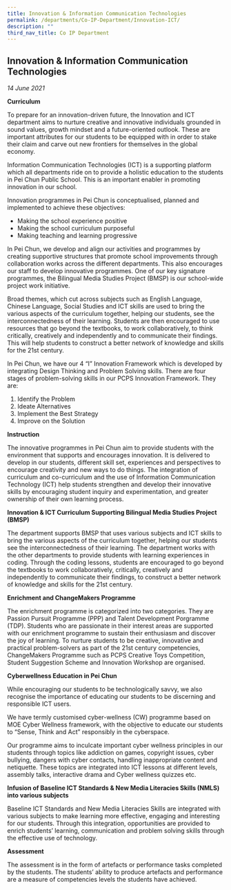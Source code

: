 ```yaml
---
title: Innovation & Information Communication Technologies
permalink: /departments/Co-IP-Department/Innovation-ICT/
description: ""
third_nav_title: Co IP Department
---
```

Innovation & Information Communication Technologies
---------------------------------------------------

_14 June 2021_

**Curriculum**

To prepare for an innovation-driven future, the Innovation and ICT department aims to nurture creative and innovative individuals grounded in sound values, growth mindset and a future-oriented outlook. These are important attributes for our students to be equipped with in order to stake their claim and carve out new frontiers for themselves in the global economy.

Information Communication Technologies (ICT) is a supporting platform which all departments ride on to provide a holistic education to the students in Pei Chun Public School. This is an important enabler in promoting innovation in our school.

Innovation programmes in Pei Chun is conceptualised, planned and implemented to achieve these objectives:

*   Making the school experience positive
*   Making the school curriculum purposeful
*   Making teaching and learning progressive

In Pei Chun, we develop and align our activities and programmes by creating supportive structures that promote school improvements through collaboration works across the different departments. This also encourages our staff to develop innovative programmes. One of our key signature programmes, the Bilingual Media Studies Project (BMSP) is our school-wide project work initiative.

Broad themes, which cut across subjects such as English Language, Chinese Language, Social Studies and ICT skills are used to bring the various aspects of the curriculum together, helping our students, see the interconnectedness of their learning. Students are then encouraged to use resources that go beyond the textbooks, to work collaboratively, to think critically, creatively and independently and to communicate their findings. This will help students to construct a better network of knowledge and skills for the 21st century.

In Pei Chun, we have our 4 “I” Innovation Framework which is developed by integrating Design Thinking and Problem Solving skills. There are four stages of problem-solving skills in our PCPS Innovation Framework. They are:

1.  Identify the Problem
2.  Ideate Alternatives
3.  Implement the Best Strategy
4.  Improve on the Solution

**Instruction**

The innovative programmes in Pei Chun aim to provide students with the environment that supports and encourages innovation. It is delivered to develop in our students, different skill set, experiences and perspectives to encourage creativity and new ways to do things. The integration of curriculum and co-curriculum and the use of Information Communication Technology (ICT) help students strengthen and develop their innovative skills by encouraging student inquiry and experimentation, and greater ownership of their own learning process.

**Innovation & ICT Curriculum Supporting Bilingual Media Studies Project (BMSP)**

The department supports BMSP that uses various subjects and ICT skills to bring the various aspects of the curriculum together, helping our students see the interconnectedness of their learning. The department works with the other departments to provide students with learning experiences in coding. Through the coding lessons, students are encouraged to go beyond the textbooks to work collaboratively, critically, creatively and independently to communicate their findings, to construct a better network of knowledge and skills for the 21st century.

**Enrichment and ChangeMakers Programme**

The enrichment programme is categorized into two categories. They are Passion Pursuit Programme (PPP) and Talent Development Porgramme (TDP). Students who are passionate in their interest areas are supported with our enrichment programme to sustain their enthusiasm and discover the joy of learning. To nurture students to be creative, innovative and practical problem-solvers as part of the 21st century competencies, ChangeMakers Programme such as PCPS Creative Toys Competition, Student Suggestion Scheme and Innovation Workshop are organised.

**Cyberwellness Education in Pei Chun**

While encouraging our students to be technologically savvy, we also recognise the importance of educating our students to be discerning and responsible ICT users.

We have termly customised cyber-wellness (CW) programme based on MOE Cyber Wellness framework, with the objective to educate our students to “Sense, Think and Act” responsibly in the cyberspace.

Our programme aims to inculcate important cyber wellness principles in our students through topics like addiction on games, copyright issues, cyber bullying, dangers with cyber contacts, handling inappropriate content and netiquette. These topics are integrated into ICT lessons at different levels, assembly talks, interactive drama and Cyber wellness quizzes etc.

**Infusion of Baseline ICT Standards & New Media Literacies Skills (NMLS) into various subjects**

Baseline ICT Standards and New Media Literacies Skills are integrated with various subjects to make learning more effective, engaging and interesting for our students. Through this integration, opportunities are provided to enrich students’ learning, communication and problem solving skills through the effective use of technology.

**Assessment**

The assessment is in the form of artefacts or performance tasks completed by the students. The students’ ability to produce artefacts and performance are a measure of competencies levels the students have achieved.